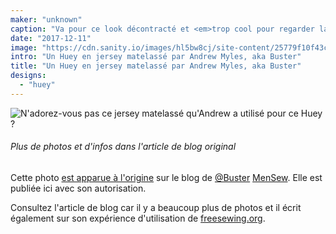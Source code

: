 ```yaml
---
maker: "unknown"
caption: "Va pour ce look décontracté et <em>trop cool pour regarder la caméra</em>."
date: "2017-12-11"
image: "https://cdn.sanity.io/images/hl5bw8cj/site-content/25779f10f43cc87d9d4e201248b2e1a4f9af9009-1403x1403.jpg"
intro: "Un Huey en jersey matelassé par Andrew Myles, aka Buster"
title: "Un Huey en jersey matelassé par Andrew Myles, aka Buster"
designs:
  - "huey"
---
```


![N'adorez-vous pas ce jersey matelassé qu'Andrew a utilisé pour ce Huey ?](https://posts.freesewing.org/uploads/quilted_jersey_huey_high_detail_20acdff4f5.jpg "N'adorez-vous pas ce jersey matelassé qu'Andrew a utilisé pour ce Huey ?")

<Note>

###### Plus de photos et d'infos dans l'article de blog original
Cette photo 
[est apparue à l'origine](https://mensew.wordpress.com/2017/12/10/hugo-hoodie-freesewing-org/) 
sur le blog de [@Buster](/users/Buster) [MenSew](https://mensew.wordpress.com/). Elle est publiée ici avec son autorisation.

Consultez l'article de blog car il y a beaucoup plus de photos et il écrit également sur son 
expérience d'utilisation de [freesewing.org](/).

</Note>
